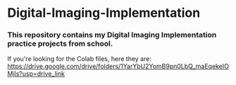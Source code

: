 # Digital-Imaging-Implementation

### This repository contains my Digital Imaging Implementation practice projects from school.

If you're looking for the Colab files, here they are: <br>
https://drive.google.com/drive/folders/1YarYbU2YomB9pn0LbQ_maEqekeIOMjls?usp=drive_link
